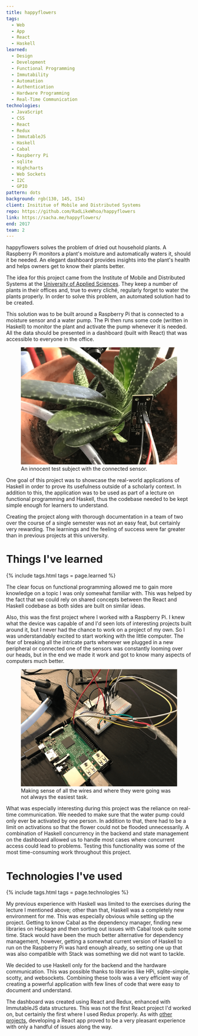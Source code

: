 ```yaml
---
title: happyflowers
tags:
  - Web
  - App
  - React
  - Haskell
learned:
  - Design
  - Development
  - Functional Programming
  - Immutability
  - Automation
  - Authentication
  - Hardware Programming
  - Real-Time Communication
technologies:
  - JavaScript
  - CSS
  - React
  - Redux
  - ImmutableJS
  - Haskell
  - Cabal
  - Raspberry Pi
  - sqlite
  - Highcharts
  - Web Sockets
  - I2C
  - GPIO
pattern: dots
background: rgb(130, 145, 154)
client: Insititue of Mobile and Distributed Systems
repo: https://github.com/RadLikeWhoa/happyflowers
link: https://sacha.me/happyflowers/
end: 2017
team: 2
---
```


happyflowers solves the problem of dried out household plants. A Raspberry Pi monitors a plant's moisture and automatically waters it, should it be needed. An elegant dashboard provides insights into the plant's health and helps owners get to know their plants better.

The idea for this project came from the Institute of Mobile and Distributed Systems at the [University of Applied Sciences](http://fhnw.ch). They keep a number of plants in their offices and, true to every cliché, regularly forget to water the plants properly. In order to solve this problem, an automated solution had to be created.

This solution was to be built around a Raspberry Pi that is connected to a moisture sensor and a water pump. The Pi then runs some code (written in Haskell) to monitor the plant and activate the pump whenever it is needed. All the data should be presented in a dashboard (built with React) that was accessible to everyone in the office.

<figure>
  <img src="/assets/img/happyflowers/flower.png">
  <figcaption data-marginalia="right">An innocent test subject with the connected sensor.</figcaption>
</figure>

One goal of this project was to showcase the real-world applications of Haskell in order to prove its usefulness outside of a scholarly context. In addition to this, the application was to be used as part of a lecture on functional programming and Haskell, thus the codebase needed to be kept simple enough for learners to understand.

Creating the project along with thorough documentation in a team of two over the course of a single semester was not an easy feat, but certainly very rewarding. The learnings and the feeling of success were far greater than in previous projects at this university.

# Things I've learned

{% include tags.html tags = page.learned %}

The clear focus on functional programming allowed me to gain more knowledge on a topic I was only somewhat familiar with. This was helped by the fact that we could rely on shared concepts between the React and Haskell codebase as both sides are built on similar ideas.

Also, this was the first project where I worked with a Raspberry Pi. I knew what the device was capable of and I'd seen lots of interesting projects built around it, but I never had the chance to work on a project of my own. So I was understandably excited to start working with the little computer. The fear of breaking all the intricate parts whenever we plugged in a new peripheral or connected one of the sensors was constantly looming over our heads, but in the end we made it work and got to know many aspects of computers much better.

<figure>
  <img src="/assets/img/happyflowers/hardware.png">
  <figcaption data-marginalia="right">Making sense of all the wires and where they were going was not always the easiest task.</figcaption>
</figure>

What was especially interesting during this project was the reliance on real-time communication. We needed to make sure that the water pump could only ever be activated by one person. In addition to that, there had to be a limit on activations so that the flower could not be flooded unnecessarily. A combination of Haskell concurrency in the backend and state management on the dashboard allowed us to handle most cases where concurrent access could lead to problems. Testing this functionality was some of the most time-consuming work throughout this project.

# Technologies I've used

{% include tags.html tags = page.technologies %}

My previous experience with Haskell was limited to the exercises during the lecture I mentioned above; other than that, Haskell was a completely new environment for me. This was especially obvious while setting up the project. Getting to know Cabal as the dependency manager, finding new libraries on Hackage and then sorting out issues with Cabal took quite some time. Stack would have been the much better alternative for dependency management, however, getting a somewhat current version of Haskell to run on the Raspberry Pi was hard enough already, so setting one up that was also compatible with Stack was something we did not want to tackle.

We decided to use Haskell only for the backend and the hardware communication. This was possible thanks to libraries like HPi, sqlite-simple, scotty, and websockets. Combining these tools was a very efficient way of creating a powerful application with few lines of code that were easy to document and understand.

The dashboard was created using React and Redux, enhanced with ImmutableJS data structures. This was not the first React project I'd worked on, but certainly the first where I used Redux properly. As with [other projects](/projects/what-the-fuck-should-i-watch-tonight/), developing a React app proved to be a very pleasant experience with only a handful of issues along the way.
